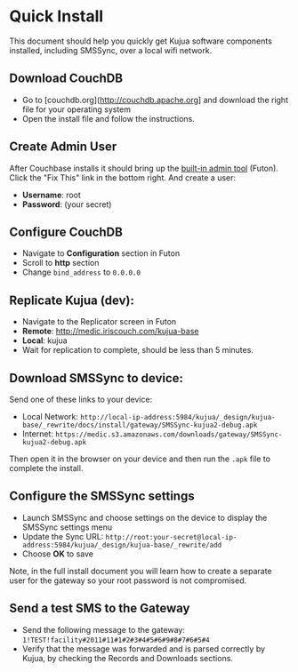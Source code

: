 # Quick Install 

This document should help you quickly get Kujua software components installed,
including SMSSync, over a local wifi network.

## Download CouchDB

* Go to [couchdb.org](http://couchdb.apache.org] and download the right file for your operating system
* Open the install file and follow the instructions.

## Create Admin User

After Couchbase installs it should bring up the [built-in admin tool](http://localhost:5984/_utils) (Futon).
Click the "Fix This" link in the bottom right.  And create a user:

* **Username**: root
* **Password**: (your secret)

## Configure CouchDB 

* Navigate to **Configuration** section in Futon
* Scroll to **http** section
* Change `bind_address` to `0.0.0.0`

## Replicate Kujua (dev):

* Navigate to the Replicator screen in Futon 
* **Remote**: http://medic.iriscouch.com/kujua-base
* **Local**: kujua
* Wait for replication to complete, should be less than 5 minutes.

## Download SMSSync to device:

Send one of these links to your device:

* Local Network: `http://local-ip-address:5984/kujua/_design/kujua-base/_rewrite/docs/install/gateway/SMSSync-kujua2-debug.apk`
* Internet: `https://medic.s3.amazonaws.com/downloads/gateway/SMSSync-kujua2-debug.apk`

Then open it in the browser on your device and then run the `.apk` file to complete the install.

## Configure the SMSSync settings

* Launch SMSSync and choose settings on the device to display the SMSSync settings menu
* Update the Sync URL: `http://root:your-secret@local-ip-address:5984/kujua/_design/kujua-base/_rewrite/add`
* Choose **OK** to save

Note, in the full install document you will learn how to create a separate user
for the gateway so your root password is not compromised.

## Send a test SMS to the Gateway

* Send the following message to the gateway: `1!TEST!facility#2011#11#1#2#3#4#5#6#9#8#7#6#5#4`
* Verify that the message was forwarded and is parsed correctly by Kujua, by checking the Records and Downloads sections.

